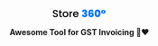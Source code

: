 <div align="center">
  <img src="./logo/logo.png"></img>
</div>
<p></p>
<p align="center">
  <strong>Awesome Tool for GST Invoicing 🏬❤</strong>
</p>
<img src="https://img.shields.io/badge/version-alpha-blue?style=for-the-badge&logo=appveyor alt="Version alt image">

